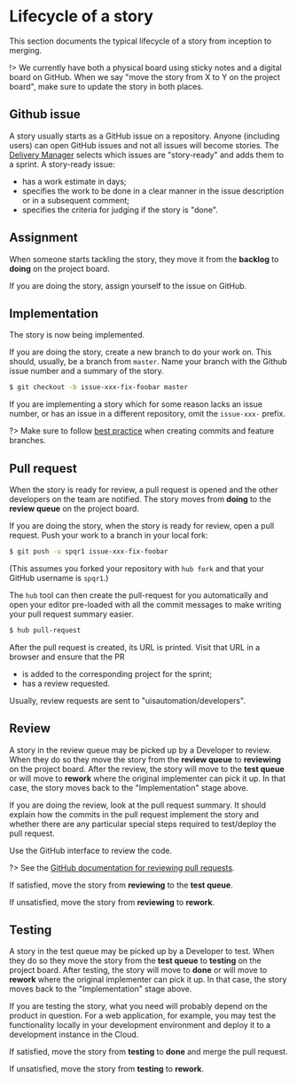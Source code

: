 # Lifecycle of a story

This section documents the typical lifecycle of a story from inception to
merging.

!> We currently have both a physical board using sticky notes and a digital
board on GitHub. When we say "move the story from X to Y on the project board",
make sure to update the story in both places.

## Github issue

A story usually starts as a GitHub issue on a repository. Anyone (including
users) can open GitHub issues and not all issues will become stories. The
[Delivery Manager](roles.md#product-manager) selects which issues are
"story-ready" and adds them to a sprint. A story-ready issue:

* has a work estimate in days;
* specifies the work to be done in a clear manner in the issue
    description or in a subsequent comment;
* specifies the criteria for judging if the story is "done".

## Assignment

When someone starts tackling the story, they move it from the **backlog** to
**doing** on the project board.

If you are doing the story, assign yourself to the issue on GitHub.

## Implementation

The story is now being implemented.

If you are doing the story, create a new branch to do your work on. This should,
usually, be a branch from ``master``. Name your branch with the Github issue
number and a summary of the story.

```bash
$ git checkout -b issue-xxx-fix-foobar master
```

If you are implementing a story which for some reason lacks an issue number, or
has an issue in a different repository, omit the ``issue-xxx-`` prefix.

?> Make sure to follow [best practice](bestpractice/git.md#feature-branches)
when creating commits and feature branches.

## Pull request

When the story is ready for review, a pull request is opened and the other
developers on the team are notified. The story moves from **doing** to the
**review queue** on the project board.

If you are doing the story, when the story is ready for review, open a pull
request. Push your work to a branch in your local fork:

```bash
$ git push -u spqr1 issue-xxx-fix-foobar
```

(This assumes you forked your repository with ``hub fork`` and that your GitHub
username is ``spqr1``.)

The ``hub`` tool can then create the pull-request for you automatically and open
your editor pre-loaded with all the commit messages to make writing your pull
request summary easier.

```bash
$ hub pull-request
```

After the pull request is created, its URL is printed. Visit that URL in a
browser and ensure that the PR

* is added to the corresponding project for the sprint;
* has a review requested.

Usually, review requests are sent to "uisautomation/developers".

## Review

A story in the review queue may be picked up by a Developer to review. When they
do so they move the story from the **review queue** to **reviewing** on the
project board. After the review, the story will move to the **test queue** or
will move to **rework** where the original implementer can pick it up. In that
case, the story moves back to the "Implementation" stage above.

If you are doing the review, look at the pull request summary. It should explain
how the commits in the pull request implement the story and whether there are
any particular special steps required to test/deploy the pull request.

Use the GitHub interface to review the code.

?> See the [GitHub documentation for reviewing pull
requests](https://help.github.com/articles/reviewing-proposed-changes-in-a-pull-request/).

If satisfied, move the story from **reviewing** to the **test queue**.

If unsatisfied, move the story from **reviewing** to **rework**.

## Testing

A story in the test queue may be picked up by a Developer to test. When they do
so they move the story from the **test queue** to **testing** on the project
board. After testing, the story will move to **done** or will move to **rework**
where the original implementer can pick it up. In that case, the story moves
back to the "Implementation" stage above.

If you are testing the story, what you need will probably depend on the product
in question. For a web application, for example, you may test the functionality
locally in your development environment and deploy it to a development instance
in the Cloud.

If satisfied, move the story from **testing** to **done** and merge the pull
request.

If unsatisfied, move the story from **testing** to **rework**.
